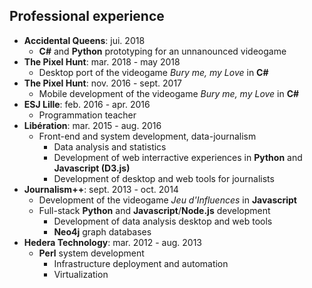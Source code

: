 ## Professional experience

* **Accidental Queens**: jui. 2018
    * **C#** and **Python** prototyping for an unnanounced videogame
* **The Pixel Hunt**: mar. 2018 - may 2018
    * Desktop port of the videogame *Bury me, my Love* in **C#**
* **The Pixel Hunt**: nov. 2016 - sept. 2017
    * Mobile development of the videogame *Bury me, my Love* in **C#**
* **ESJ Lille**: feb. 2016 - apr. 2016
    * Programmation teacher
* **Libération**: mar. 2015 - aug. 2016
    * Front-end and system development, data-journalism
        * Data analysis and statistics
        * Development of web interractive experiences in **Python** and **Javascript (D3.js)**
        * Development of desktop and web tools for journalists
* **Journalism++**: sept. 2013 - oct. 2014
    * Development of the videogame *Jeu d'Influences* in **Javascript**
    * Full-stack **Python** and **Javascript**/**Node.js** development
        * Development of data analysis desktop and web tools
        * **Neo4j** graph databases
* **Hedera Technology**: mar. 2012 - aug. 2013
    * **Perl** system development
        * Infrastructure deployment and automation
        * Virtualization